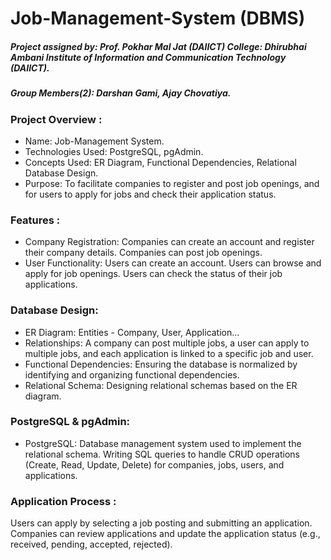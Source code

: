 # Job-Management-System (DBMS)

##### Project assigned by: Prof. Pokhar Mal Jat (DAIICT) College: Dhirubhai Ambani Institute of Information and Communication Technology (DAIICT).
##### Group Members(2): Darshan Gami, Ajay Chovatiya.

### Project Overview :
* Name: Job-Management System.
* Technologies Used: PostgreSQL, pgAdmin.
* Concepts Used: ER Diagram, Functional Dependencies, Relational Database Design.
* Purpose: To facilitate companies to register and post job openings, and for users to apply for jobs and check their application status.

### Features :
* Company Registration: Companies can create an account and register their company details. Companies can post job openings.
* User Functionality: Users can create an account. Users can browse and apply for job openings. Users can check the status of their job applications.

### Database Design:
* ER Diagram: Entities - Company, User, Application...
* Relationships: A company can post multiple jobs, a user can apply to multiple jobs, and each application is linked to a specific job and user.
* Functional Dependencies: Ensuring the database is normalized by identifying and organizing functional dependencies.
* Relational Schema: Designing relational schemas based on the ER diagram.

### PostgreSQL & pgAdmin:
* PostgreSQL: Database management system used to implement the relational schema. Writing SQL queries to handle CRUD operations (Create, Read, Update, Delete) for companies, jobs, users, and applications.

### Application Process :
Users can apply by selecting a job posting and submitting an application. Companies can review applications and update the application status (e.g., received, pending, accepted, rejected).
